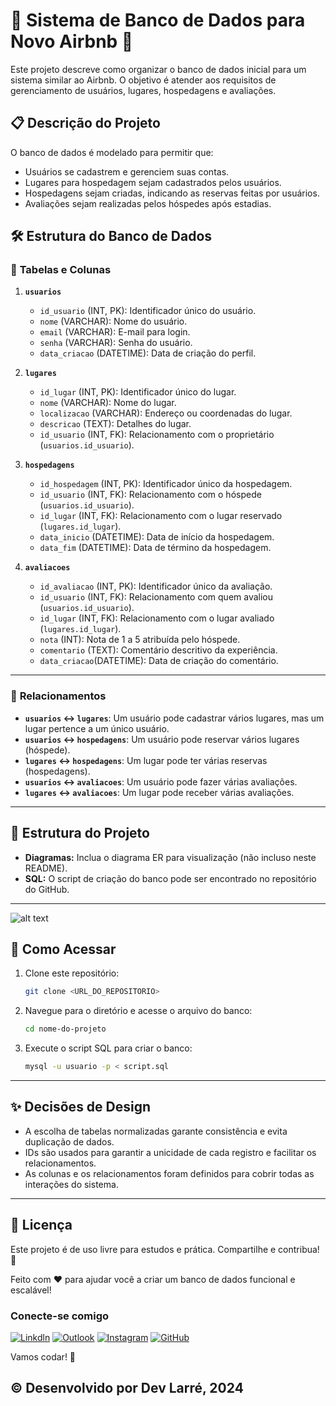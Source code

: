 
# 🌟 Sistema de Banco de Dados para Novo Airbnb 🌟

Este projeto descreve como organizar o banco de dados inicial para um sistema similar ao Airbnb. O objetivo é atender aos requisitos de gerenciamento de usuários, lugares, hospedagens e avaliações.

## 📋 Descrição do Projeto

O banco de dados é modelado para permitir que:
- Usuários se cadastrem e gerenciem suas contas.
- Lugares para hospedagem sejam cadastrados pelos usuários.
- Hospedagens sejam criadas, indicando as reservas feitas por usuários.
- Avaliações sejam realizadas pelos hóspedes após estadias.

## 🛠️ Estrutura do Banco de Dados

### 🔑 **Tabelas e Colunas**
1. **`usuarios`**
   - `id_usuario` (INT, PK): Identificador único do usuário.
   - `nome` (VARCHAR): Nome do usuário.
   - `email` (VARCHAR): E-mail para login.
   - `senha` (VARCHAR): Senha do usuário.
   - `data_criacao` (DATETIME): Data de criação do perfil.

2. **`lugares`**
   - `id_lugar` (INT, PK): Identificador único do lugar.
   - `nome` (VARCHAR): Nome do lugar.
   - `localizacao` (VARCHAR): Endereço ou coordenadas do lugar.
   - `descricao` (TEXT): Detalhes do lugar.
   - `id_usuario` (INT, FK): Relacionamento com o proprietário (`usuarios.id_usuario`).

3. **`hospedagens`**
   - `id_hospedagem` (INT, PK): Identificador único da hospedagem.
   - `id_usuario` (INT, FK): Relacionamento com o hóspede (`usuarios.id_usuario`).
   - `id_lugar` (INT, FK): Relacionamento com o lugar reservado (`lugares.id_lugar`).
   - `data_inicio` (DATETIME): Data de início da hospedagem.
   - `data_fim` (DATETIME): Data de término da hospedagem.

4. **`avaliacoes`**
   - `id_avaliacao` (INT, PK): Identificador único da avaliação.
   - `id_usuario` (INT, FK): Relacionamento com quem avaliou (`usuarios.id_usuario`).
   - `id_lugar` (INT, FK): Relacionamento com o lugar avaliado (`lugares.id_lugar`).
   - `nota` (INT): Nota de 1 a 5 atribuída pelo hóspede.
   - `comentario` (TEXT): Comentário descritivo da experiência.
   - `data_criacao`(DATETIME): Data de criação do comentário. 

---

### 🔗 **Relacionamentos**
- **`usuarios` ↔ `lugares`**: Um usuário pode cadastrar vários lugares, mas um lugar pertence a um único usuário.
- **`usuarios` ↔ `hospedagens`**: Um usuário pode reservar vários lugares (hóspede).
- **`lugares` ↔ `hospedagens`**: Um lugar pode ter várias reservas (hospedagens).
- **`usuarios` ↔ `avaliacoes`**: Um usuário pode fazer várias avaliações.
- **`lugares` ↔ `avaliacoes`**: Um lugar pode receber várias avaliações.

---

## 📂 Estrutura do Projeto

- **Diagramas:** Inclua o diagrama ER para visualização (não incluso neste README).
- **SQL:** O script de criação do banco pode ser encontrado no repositório do GitHub.

---

![alt text](![organograma-1](https://github.com/user-attachments/assets/653ba161-dc38-4f40-9a2b-5648608eb959))

## 🚀 Como Acessar

1. Clone este repositório:
   ```bash
   git clone <URL_DO_REPOSITORIO>
   ```
2. Navegue para o diretório e acesse o arquivo do banco:
   ```bash
   cd nome-do-projeto
   ```

3. Execute o script SQL para criar o banco:
   ```bash
   mysql -u usuario -p < script.sql
   ```

---

## ✨ Decisões de Design

- A escolha de tabelas normalizadas garante consistência e evita duplicação de dados.
- IDs são usados para garantir a unicidade de cada registro e facilitar os relacionamentos.
- As colunas e os relacionamentos foram definidos para cobrir todas as interações do sistema.

---


## 📝 Licença
Este projeto é de uso livre para estudos e prática. Compartilhe e contribua! 🌟

Feito com ❤️ para ajudar você a criar um banco de dados funcional e escalável!


### Conecte-se comigo

[![Linkdln](https://img.shields.io/badge/LinkedIn-0077B5?style=for-the-badge&logo=linkedin&logoColor=white)](https://www.linkedin.com/in/douglas-rodrigues-larré-a59637231/)
[![Outlook](https://img.shields.io/badge/Microsoft_Outlook-0078D4?style=for-the-badge&logo=microsoft-outlook&logoColor=white)](dev.larre@outlook.com)
[![Instagram](https://img.shields.io/badge/Instagram-E4405F?style=for-the-badge&logo=instagram&logoColor=white)](https://www.instagram.com/dev_larre)
[![GitHub](https://img.shields.io/badge/GitHub-100000?style=for-the-badge&logo=github&logoColor=white)](https://github.com/DevLarre)

Vamos codar! 🚀

## © Desenvolvido por Dev Larré, 2024


